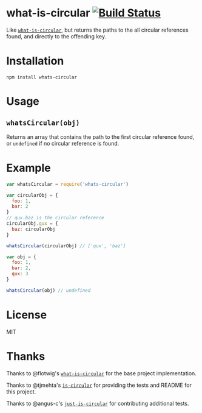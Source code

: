# what-is-circular [![Build Status](https://travis-ci.org/flotwig/what-is-circular.svg?branch=master)](https://travis-ci.org/flotwig/what-is-circular)

Like [`what-is-circular`](https://github.com/flotwig/what-is-circular), but returns the paths to the all circular references found, and directly to the offending key.

# Installation

`npm install whats-circular`

# Usage

## `whatsCircular(obj)`

Returns an array that contains the path to the first circular reference found, or `undefined` if no circular reference is found.

# Example

```js
var whatsCircular = require('whats-circular')

var circularObj = {
  foo: 1,
  bar: 2
}
// qux.baz is the circular reference
circularObj.qux = {
  baz: circularObj
}

whatsCircular(circularObj) // ['qux', 'baz']

var obj = {
  foo: 1,
  bar: 2,
  qux: 3
}

whatsCircular(obj) // undefined
```

# License
MIT

# Thanks

Thanks to @flotwig's [`what-is-circular`](https://github.com/flotwig/what-is-circular/) for the base project implementation.

Thanks to @tjmehta's [`is-circular`](https://github.com/tjmehta/is-circular/) for providing the tests and README for this project.

Thanks to @angus-c's [`just-is-circular`](https://github.com/angus-c/just/) for contributing additional tests.
